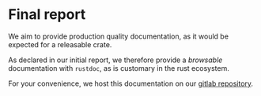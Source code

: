 # Final report

We aim to provide production quality documentation,
as it would be expected for a releasable crate.

As declared in our initial report,
we therefore provide a *browsable* documentation with `rustdoc`,
as is customary in the rust ecosystem.

For your convenience, we host this documentation on our [gitlab repository](https://gitlab.lrz.de/netintum/teaching/p2psec_projects_2023/DHT-2/-/jobs/artifacts/master/file/target/doc/p2p_dht/index.html?job=documentation).

